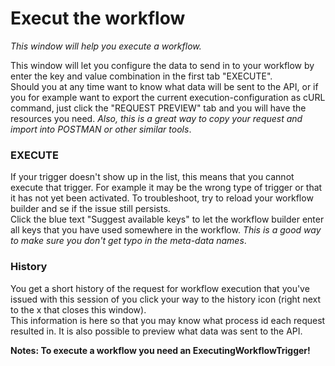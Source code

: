 # Execut the workflow #

*This window will help you execute a workflow.*

This window will let you configure the data to send in to your workflow by enter the key and value combination in the first tab "EXECUTE".  
Should you at any time want to know what data will be sent to the API, or if you for example want to export the current execution-configuration as cURL command, just click the "REQUEST PREVIEW" tab and you will have the resources you need. *Also, this is a great way to copy your request and import into POSTMAN or other similar tools*.   


### EXECUTE ###
If your trigger doesn't show up in the list, this means that you cannot execute that trigger. For example it may be the wrong type of trigger or that it has not yet been activated. To troubleshoot, try to reload your workflow builder and se if the issue still persists.  
Click the blue text "Suggest available keys" to let the workflow builder enter all keys that you have used somewhere in the workflow. *This is a good way to make sure you don't get typo in the meta-data names*.

### History ###
You get a short history of the request for workflow execution that you've issued with this session of you click your way to the history icon (right next to the x that closes this window).  
This information is here so that you may know what process id each request resulted in. It is also possible to preview what data was sent to the API. 


**Notes:
To execute a workflow you need an ExecutingWorkflowTrigger!**
